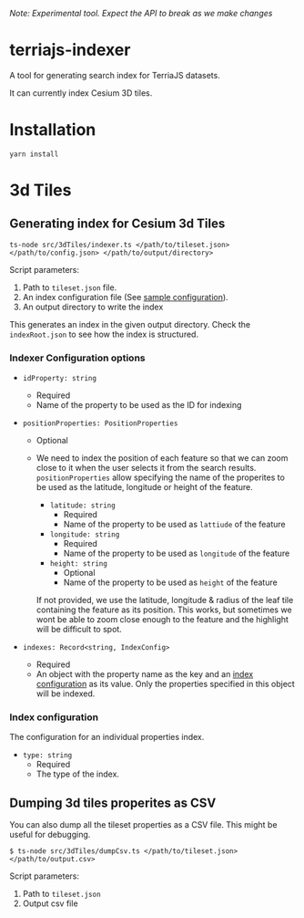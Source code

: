 *Note: Experimental tool. Expect the API to break as we make changes*

# terriajs-indexer

A tool for generating search index for TerriaJS datasets. 

It can currently index Cesium 3D tiles.

# Installation

```
yarn install
```

# 3d Tiles

## Generating index for Cesium 3d Tiles

```
ts-node src/3dTiles/indexer.ts </path/to/tileset.json> </path/to/config.json> </path/to/output/directory>
```

Script parameters:
  1) Path to `tileset.json` file.
  2) An index configuration file (See [sample configuration](samples/3dtiles-config.json)).
  3) An output directory to write the index

This generates an index in the given output directory. Check the `indexRoot.json` to see how the index is structured.


### Indexer Configuration options

- `idProperty: string`
  - Required
  - Name of the property to be used as the ID for indexing

- `positionProperties: PositionProperties`
  - Optional
  - We need to index the position of each feature so that we can zoom close to
    it when the user selects it from the search results. `positionProperties`
    allow specifying the name of the properites to be used as the latitude,
    longitude or height of the feature. 
    
    - `latitude: string`
      - Required
      - Name of the property to be used as `lattiude` of the feature
    - `longitude: string`
      - Required
      - Name of the property to be used as `longitude` of the feature
    - `height: string`
      - Optional
      - Name of the property to be used as `height` of the feature

    If not provided, we use the latitude,
    longitude & radius of the leaf tile containing the feature as its
    position. This works, but sometimes we wont be able to zoom close enough to
    the feature and the highlight will be difficult to spot.

- `indexes: Record<string, IndexConfig>`
  - Required
  - An object with the property name as the key and an [index
    configuration](#index-configuration) as its value. Only the properties
    specified in this object will be indexed.

### Index configuration

The configuration for an individual properties index.

- `type: string`
  - Required
  - The type of the index.
  

## Dumping 3d tiles properites as CSV

You can also dump all the tileset properties as a CSV file. This might be useful for debugging.

```
$ ts-node src/3dTiles/dumpCsv.ts </path/to/tileset.json> </path/to/output.csv>
```

Script parameters:
  1) Path to `tileset.json`
  2) Output csv file
